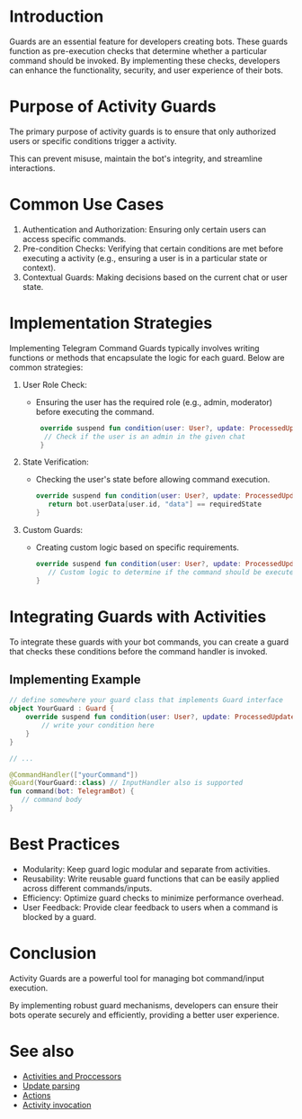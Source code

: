 # Introduction
Guards are an essential feature for developers creating bots. These guards function as pre-execution checks that determine whether a particular command should be invoked. By implementing these checks, developers can enhance the functionality, security, and user experience of their bots.

# Purpose of Activity Guards
The primary purpose of activity guards is to ensure that only authorized users or specific conditions trigger a activity. 

This can prevent misuse, maintain the bot's integrity, and streamline interactions.

# Common Use Cases
1. Authentication and Authorization: Ensuring only certain users can access specific commands.
2. Pre-condition Checks: Verifying that certain conditions are met before executing a activity (e.g., ensuring a user is in a particular state or context).
3. Contextual Guards: Making decisions based on the current chat or user state.

# Implementation Strategies
Implementing Telegram Command Guards typically involves writing functions or methods that encapsulate the logic for each guard. Below are common strategies:

1. User Role Check:
   - Ensuring the user has the required role (e.g., admin, moderator) before executing the command.
      ```kotlin
       override suspend fun condition(user: User?, update: ProcessedUpdate, bot: TelegramBot): Boolean {
        // Check if the user is an admin in the given chat
       }
      ```
   
2. State Verification:
   - Checking the user's state before allowing command execution.
     ```kotlin
     override suspend fun condition(user: User?, update: ProcessedUpdate, bot: TelegramBot): Boolean {
        return bot.userData[user.id, "data"] == requiredState
     }
     ```
   
3. Custom Guards:
   - Creating custom logic based on specific requirements.
     ```kotlin
     override suspend fun condition(user: User?, update: ProcessedUpdate, bot: TelegramBot): Boolean {
        // Custom logic to determine if the command should be executed
     }
     ```
   
# Integrating Guards with Activities
To integrate these guards with your bot commands, you can create a guard that checks these conditions before the command handler is invoked.

## Implementing Example

```kotlin
// define somewhere your guard class that implements Guard interface
object YourGuard : Guard {
    override suspend fun condition(user: User?, update: ProcessedUpdate, bot: TelegramBot): Boolean {
        // write your condition here
    }
}

// ...

@CommandHandler(["yourCommand"])
@Guard(YourGuard::class) // InputHandler also is supported
fun command(bot: TelegramBot) {
   // command body
}
```

# Best Practices

- Modularity: Keep guard logic modular and separate from activities.
- Reusability: Write reusable guard functions that can be easily applied across different commands/inputs.
- Efficiency: Optimize guard checks to minimize performance overhead.
- User Feedback: Provide clear feedback to users when a command is blocked by a guard.

# Conclusion

Activity Guards are a powerful tool for managing bot command/input execution. 

By implementing robust guard mechanisms, developers can ensure their bots operate securely and efficiently, providing a better user experience.

# See also

* [Activities and Proccessors](Activites-and-Processors)
* [Update parsing](Update-parsing)
* [Actions](Actions)
* [Activity invocation](Activity-invocation)
